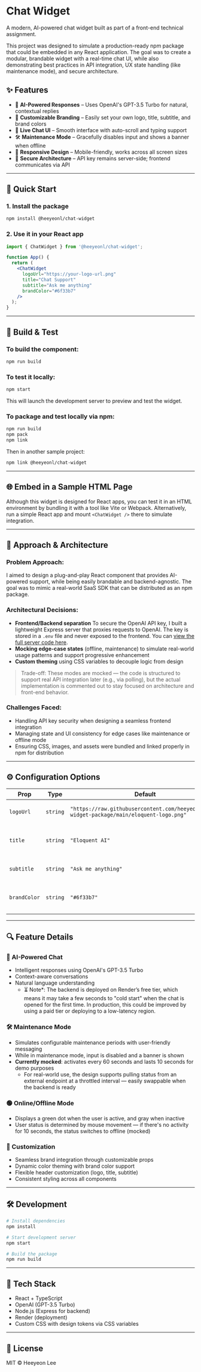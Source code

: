 # Chat Widget

A modern, AI-powered chat widget built as part of a front-end technical assignment.

This project was designed to simulate a production-ready npm package that could be embedded in any React application. The goal was to create a modular, brandable widget with a real-time chat UI, while also demonstrating best practices in API integration, UX state handling (like maintenance mode), and secure architecture.

## ✨ Features

* 🤖 **AI-Powered Responses** – Uses OpenAI's GPT-3.5 Turbo for natural, contextual replies
* 🎨 **Customizable Branding** – Easily set your own logo, title, subtitle, and brand colors
* 💬 **Live Chat UI** – Smooth interface with auto-scroll and typing support
* 🛠️ **Maintenance Mode** – Gracefully disables input and shows a banner when offline
* 📱 **Responsive Design** – Mobile-friendly, works across all screen sizes
* 🔐 **Secure Architecture** – API key remains server-side; frontend communicates via API

---

## 🚀 Quick Start

### 1. Install the package

```bash
npm install @heeyeonl/chat-widget
```

### 2. Use it in your React app

```jsx
import { ChatWidget } from '@heeyeonl/chat-widget';

function App() {
  return (
    <ChatWidget
      logoUrl="https://your-logo-url.png"
      title="Chat Support"
      subtitle="Ask me anything"
      brandColor="#6f33b7"
    />
  );
}
```

---

## 🧪 Build & Test

### To build the component:

```bash
npm run build
```

### To test it locally:

```bash
npm start
```

This will launch the development server to preview and test the widget.

### To package and test locally via npm:

```bash
npm run build
npm pack
npm link
```

Then in another sample project:

```bash
npm link @heeyeonl/chat-widget
```

---

## 🌐 Embed in a Sample HTML Page

Although this widget is designed for React apps, you can test it in an HTML environment by bundling it with a tool like Vite or Webpack. Alternatively, run a simple React app and mount `<ChatWidget />` there to simulate integration.

---

## 💭 Approach & Architecture

### Problem Approach:

I aimed to design a plug-and-play React component that provides AI-powered support, while being easily brandable and backend-agnostic. The goal was to mimic a real-world SaaS SDK that can be distributed as an npm package.

### Architectural Decisions:

* **Frontend/Backend separation** To secure the OpenAI API key, I built a lightweight Express server that proxies requests to OpenAI. The key is stored in a `.env` file and never exposed to the frontend. You can [view the full server code here](https://github.com/heeyeonl/chat-widget-server).
* **Mocking edge-case states** (offline, maintenance) to simulate real-world usage patterns and support progressive enhancement
* **Custom theming** using CSS variables to decouple logic from design

> Trade-off: These modes are mocked — the code is structured to support real API integration later (e.g., via polling), but the actual implementation is commented out to stay focused on architecture and front-end behavior.

### Challenges Faced:

* Handling API key security when designing a seamless frontend integration
* Managing state and UI consistency for edge cases like maintenance or offline mode
* Ensuring CSS, images, and assets were bundled and linked properly in npm for distribution

---

## ⚙️ Configuration Options

| Prop         | Type     | Default                                                                                   | Description                             |
| ------------ | -------- | ----------------------------------------------------------------------------------------- | --------------------------------------- |
| `logoUrl`    | `string` | `"https://raw.githubusercontent.com/heeyeonl/chat-widget-package/main/eloquent-logo.png"` | URL of your company logo                |
| `title`      | `string` | `"Eloquent AI"`                                                                           | Title displayed in the chat header      |
| `subtitle`   | `string` | `"Ask me anything"`                                                                       | Subtitle displayed in the chat          |
| `brandColor` | `string` | `"#6f33b7"`                                                                               | Primary brand color for the chat widget |

---

## 🔍 Feature Details

### 🤖 AI-Powered Chat

* Intelligent responses using OpenAI's GPT-3.5 Turbo
* Context-aware conversations
* Natural language understanding
  * ⏳ Note*: The backend is deployed on Render’s free tier, which means it may take a few seconds to "cold start" when the chat is opened for the first time. In production, this could be improved by using a paid tier or deploying to a low-latency region.

### 🛠️ Maintenance Mode

* Simulates configurable maintenance periods with user-friendly messaging
* While in maintenance mode, input is disabled and a banner is shown
* **Currently mocked**: activates every 60 seconds and lasts 10 seconds for demo purposes
  * For real-world use, the design supports pulling status from an external endpoint at a throttled interval — easily swappable when the backend is ready

### 🟢 Online/Offline Mode

* Displays a green dot when the user is active, and gray when inactive
* User status is determined by mouse movement — if there's no activity for 10 seconds, the status switches to offline (mocked)

### 🎨 Customization

* Seamless brand integration through customizable props
* Dynamic color theming with brand color support
* Flexible header customization (logo, title, subtitle)
* Consistent styling across all components

---

## 🛠️ Development

```bash
# Install dependencies
npm install

# Start development server
npm start

# Build the package
npm run build
```

---

## 🧰 Tech Stack

* React + TypeScript
* OpenAI (GPT-3.5 Turbo)
* Node.js (Express for backend)
* Render (deployment)
* Custom CSS with design tokens via CSS variables

---

## 📄 License

MIT © Heeyeon Lee